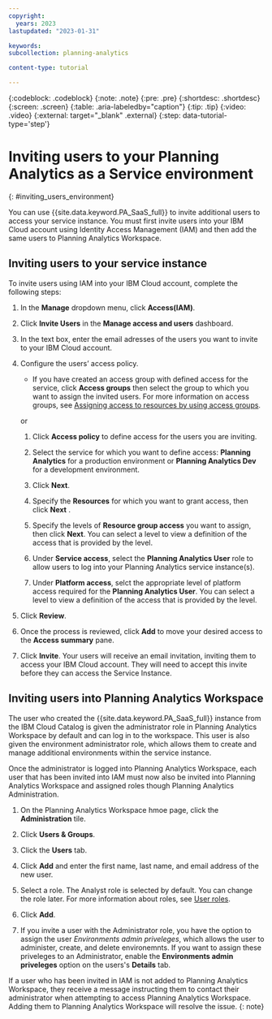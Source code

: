 ```yaml
---
copyright:
  years: 2023
lastupdated: "2023-01-31"

keywords:
subcollection: planning-analytics

content-type: tutorial

---
```


{:codeblock: .codeblock}
{:note: .note}
{:pre: .pre}
{:shortdesc: .shortdesc}
{:screen: .screen}
{:table: .aria-labeledby="caption"}
{:tip: .tip}
{:video: .video}
{:external: target="_blank" .external}
{:step: data-tutorial-type='step'}

# Inviting users to your Planning Analytics as a Service environment
{: #inviting_users_environment}

You can use {{site.data.keyword.PA_SaaS_full}} to invite additional users to access your service instance. You must first invite users into your IBM Cloud account using Identity Access Management (IAM) and then add the same users to Planning Analytics Workspace.

## Inviting users to your service instance

To invite users using IAM into your IBM Cloud account, complete the following steps:

1. In the **Manage** dropdown menu, click **Access(IAM)**.

1. Click **Invite Users** in the **Manage access and users** dashboard.

1. In the text box, enter the email adresses of the users you want to invite to your IBM Cloud account.

1. Configure the users’ access policy.

    - If you have created an access group with defined access for the service, click **Access groups** then select the group to which you want to assign the invited users. For more information on access groups, see [Assigning access to resources by using access groups](https://cloud.ibm.com/docs/account?topic=account-access-getstarted).

    or

    1. Click **Access policy** to define access for the users you are inviting.

    2. Select the service for which you want to define access: **Planning Analytics** for a production environment or **Planning Analytics Dev** for a development environment.

    3. Click **Next**.

    4. Specify the **Resources** for which you want to grant access, then click **Next** .

    5. Specify the levels of **Resource group access** you want to assign, then click **Next**. You can select a level to view a definition of the access that is provided by the level.

    6. Under **Service access**, select the **Planning Analytics User** role to allow users to log into your Planning Analytics service instance(s).

    7. Under **Platform access**, selct the appropriate level of platform access required for the **Planning Analytics User**. You can select a level to view a definition of the access that is provided by the level.

1. Click **Review**.

1. Once the process is reviewed, click **Add** to move your desired access to the **Access summary** pane.

1. Click **Invite**. Your users will receive an email invitation, inviting them to access your IBM Cloud account. They will need to accept this invite before they can access the Service Instance.

## Inviting users into Planning Analytics Workspace

The user who created the {{site.data.keyword.PA_SaaS_full}} instance from the IBM Cloud Catalog is given the administrator role in Planning Analytics Workspace by default and can log in to the workspace. This user is also given the environment administrator role, which allows them to create and manage additional environments within the service instance.



Once the administrator is logged into Planning Analytics Workspace, each user that has been invited into IAM must now also be invited into Planning Analytics Workspace and assigned roles though Planning Analytics Administration.

1. On the Planning Analytics Workspace hmoe page, click the **Administration** tile.

1. Click **Users & Groups**.

1. Click the **Users** tab.

1. Click **Add** and enter the first name, last name, and email address of the new user.

1. Select a role. The Analyst role is selected by default. You can change the role later. For more information about roles, see [User roles](https://www.ibm.com/docs/en/planning-analytics/2.0.0?topic=workspace-user-roles).

1. Click **Add**.

1. If you invite a user with the Administrator role, you have the option to assign the user *Environments admin priveleges*, which allows the user to administer, create, and delete environemnts. If you want to assign these priveleges to an Administrator, enable the **Environments admin priveleges** option on the users's **Details** tab.

If a user who has been invited in IAM is not added to Planning Analytics Workspace, they receive a message instructing them to contact their administrator when attempting to access Planning Analytics Workspace. Adding them to Planning Analytics Workspace will resolve the issue.
{: note}


